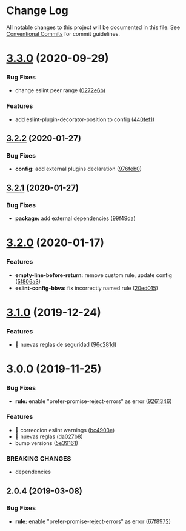 # Change Log

All notable changes to this project will be documented in this file.
See [Conventional Commits](https://conventionalcommits.org) for commit guidelines.

# [3.3.0](https://github.com/BBVAEngineering/javascript/compare/eslint-config-bbva@3.2.2...eslint-config-bbva@3.3.0) (2020-09-29)

### Bug Fixes

- change eslint peer range ([0272e6b](https://github.com/BBVAEngineering/javascript/commit/0272e6b56280a1e66e233ac59084e9a9ae7fb815))

### Features

- add eslint-plugin-decorator-position to config ([440fef1](https://github.com/BBVAEngineering/javascript/commit/440fef1e770a41921df827d57a0e2df707e14894))

## [3.2.2](https://github.com/BBVAEngineering/javascript/compare/eslint-config-bbva@3.2.1...eslint-config-bbva@3.2.2) (2020-01-27)

### Bug Fixes

- **config:** add external plugins declaration ([976feb0](https://github.com/BBVAEngineering/javascript/commit/976feb0ed0a2e1d90925ec8f1abede70adc04fd6))

## [3.2.1](https://github.com/BBVAEngineering/javascript/compare/eslint-config-bbva@3.2.0...eslint-config-bbva@3.2.1) (2020-01-27)

### Bug Fixes

- **package:** add external dependencies ([99f49da](https://github.com/BBVAEngineering/javascript/commit/99f49da02b91bf4b2a76e498ff5d9f27ca0792d5))

# [3.2.0](https://github.com/BBVAEngineering/javascript/compare/eslint-config-bbva@3.1.0...eslint-config-bbva@3.2.0) (2020-01-17)

### Features

- **empty-line-before-return:** remove custom rule, update config ([5f806a3](https://github.com/BBVAEngineering/javascript/commit/5f806a3bfbfb7fa60c9e1466481d6ea3cb0fa469))
- **eslint-config-bbva:** fix incorrectly named rule ([20ed015](https://github.com/BBVAEngineering/javascript/commit/20ed01573d1a22c589471a1b38fb784ab64e7bc7))

# [3.1.0](https://github.com/BBVAEngineering/javascript/compare/eslint-config-bbva@3.0.0...eslint-config-bbva@3.1.0) (2019-12-24)

### Features

- 🎸 nuevas reglas de seguridad ([96c281d](https://github.com/BBVAEngineering/javascript/commit/96c281dce1870773c3a941221e0730dda2420345))

# 3.0.0 (2019-11-25)

### Bug Fixes

- **rule:** enable "prefer-promise-reject-errors" as error ([9261346](https://github.com/BBVAEngineering/javascript/commit/92613466bd3aa43cb3d46618ac92cbe6b78b7d6b))

### Features

- 🎸 correccion eslint warnings ([bc4903e](https://github.com/BBVAEngineering/javascript/commit/bc4903efa79e29ba1fc76adab49d3691f8900a22))
- 🎸 nuevas reglas ([da027b8](https://github.com/BBVAEngineering/javascript/commit/da027b89bab72c5e37b52bc0c757125acbe0c839))
- bump versions ([5e39161](https://github.com/BBVAEngineering/javascript/commit/5e3916118bd22971df59b7ea7ec6fedc7695991b))

### BREAKING CHANGES

- dependencies

## 2.0.4 (2019-03-08)

### Bug Fixes

- **rule:** enable "prefer-promise-reject-errors" as error ([67f8972](https://github.com/BBVAEngineering/javascript/commit/67f8972))
